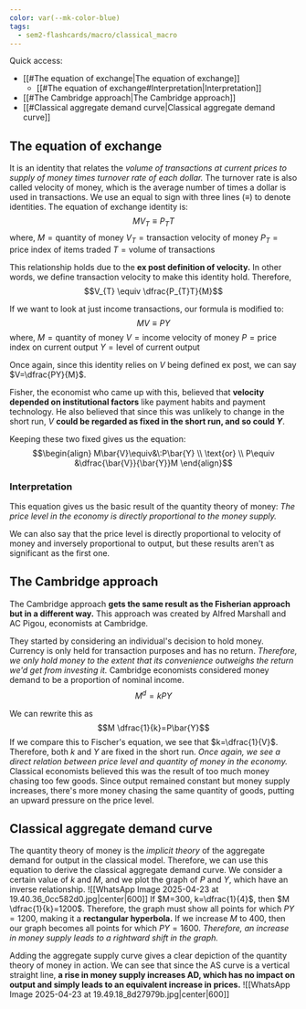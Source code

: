 ```yaml
---
color: var(--mk-color-blue)
tags:
  - sem2-flashcards/macro/classical_macro
---
```

Quick access:
- [[#The equation of exchange|The equation of exchange]]
	- [[#The equation of exchange#Interpretation|Interpretation]]
- [[#The Cambridge approach|The Cambridge approach]]
- [[#Classical aggregate demand curve|Classical aggregate demand curve]]

## The equation of exchange
It is an identity that relates the *volume of transactions at current prices to supply of money times turnover rate of each dollar.* The turnover rate is also called velocity of money, which is the average number of times a dollar is used in transactions. We use an equal to sign with three lines ($\equiv$) to denote identities. The equation of exchange identity is:
$$MV_{T}\equiv P_{T}T$$
where,
$M=\text{quantity of money}$
$V_{T}=\text{transaction velocity of money}$
$P_{T}= \text{price index of items traded}$
$T=\text{volume of transactions}$

This relationship holds due to the **ex post definition of velocity.** In other words, we define transaction velocity to make this identity hold. Therefore,
$$V_{T} \equiv \dfrac{P_{T}T}{M}$$

If we want to look at just income transactions, our formula is modified to:
$$MV \equiv PY$$
where,
$M= \text{quantity of money}$
$V=\text{income velocity of money}$
$P=\text{price index on current output}$
$Y=\text{level of current output}$

Once again, since this identity relies on $V$ being defined ex post, we can say $V=\dfrac{PY}{M}$.

Fisher, the economist who came up with this, believed that **velocity depended on institutional factors** like payment habits and payment technology. He also believed that since this was unlikely to change in the short run, $V$ **could be regarded as fixed in the short run, and so could $Y$**.

Keeping these two fixed gives us the equation:
$$\begin{align}
M\bar{V}\equiv&\:P\bar{Y} \\
\text{or} \\
P\equiv &\dfrac{\bar{V}}{\bar{Y}}M
\end{align}$$

### Interpretation
This equation gives us the basic result of the quantity theory of money: *The price level in the economy is directly proportional to the money supply.*

We can also say that the price level is directly proportional to velocity of money and inversely proportional to output, but these results aren't as significant as the first one.

## The Cambridge approach
The Cambridge approach **gets the same result as the Fisherian approach but in a different way.** This approach was created by Alfred Marshall and AC Pigou, economists at Cambridge.

They started by considering an individual's decision to hold money. Currency is only held for transaction purposes and has no return. *Therefore, we only hold money to the extent that its convenience outweighs the return we'd get from investing it.* Cambridge economists considered money demand to be a proportion of nominal income.
$$M^{d}= kPY$$

We can rewrite this as 
$$M \dfrac{1}{k}=P\bar{Y}$$
If we compare this to Fischer's equation, we see that $k=\dfrac{1}{V}$. Therefore, both $k$ and $Y$ are fixed in the short run. *Once again, we see a direct relation between price level and quantity of money in the economy.* Classical economists believed this was the result of too much money chasing too few goods. Since output remained constant but money supply increases, there's more money chasing the same quantity of goods, putting an upward pressure on the price level.

## Classical aggregate demand curve
The quantity theory of money is the *implicit theory* of the aggregate demand for output in the classical model. Therefore, we can use this equation to derive the classical aggregate demand curve. We consider a certain value of $k$ and $M$, and we plot the graph of $P$ and $Y$, which have an inverse relationship.
![[WhatsApp Image 2025-04-23 at 19.40.36_0cc582d0.jpg|center|600]] 
If $M=300, k=\dfrac{1}{4}$, then $M \dfrac{1}{k}=1200$. Therefore, the graph must show all points for which $PY=1200$, making it a **rectangular hyperbola.** If we increase $M$ to $400$, then our graph becomes all points for which $PY=1600$. *Therefore, an increase in money supply leads to a rightward shift in the graph.*

Adding the aggregate supply curve gives a clear depiction of the quantity theory of money in action. We can see that since the AS curve is a vertical straight line, **a rise in money supply increases AD, which has no impact on output and simply leads to an equivalent increase in prices.** 
![[WhatsApp Image 2025-04-23 at 19.49.18_8d27979b.jpg|center|600]]
